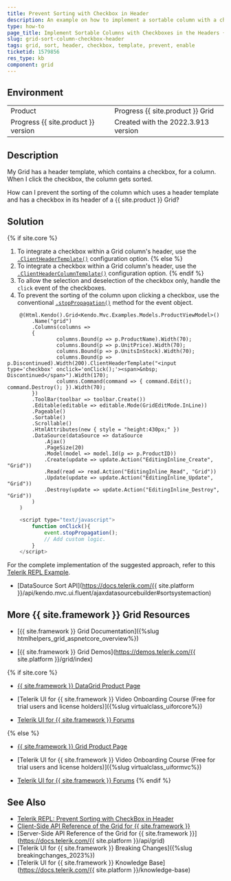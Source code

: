 ```yaml
---
title: Prevent Sorting with Checkbox in Header
description: An example on how to implement a sortable column with a checkbox in the {{ site.product }} Grid header.
type: how-to
page_title: Implement Sortable Columns with Checkboxes in the Headers {{ site.product }} Grid
slug: grid-sort-column-checkbox-header
tags: grid, sort, header, checkbox, template, prevent, enable
ticketid: 1579856
res_type: kb
component: grid
---
```


## Environment

<table>
 <tr>
  <td>Product</td>
  <td>Progress {{ site.product }} Grid</td>
 </tr>
 <tr>
  <td>Progress {{ site.product }} version</td>
  <td>Created with the 2022.3.913 version</td>
 </tr>
</table>


## Description

My Grid has a header template, which contains a checkbox, for a column. When I click the checkbox, the column gets sorted.

How can I prevent the sorting of the column which uses a header template and has a checkbox in its header of a {{ site.product }} Grid?

## Solution

{% if site.core %}
1. To integrate a checkbox within a Grid column's header, use the [`.ClientHeaderTemplate()`](https://docs.telerik.com/aspnet-core/api/kendo.mvc.ui.fluent/gridboundcolumnbuilder#clientheadertemplatesystemstring) configuration option.
{% else %}
1. To integrate a checkbox within a Grid column's header, use the [`.ClientHeaderColumnTemplate()`](https://docs.telerik.com/aspnet-mvc/api/kendo.mvc.ui.fluent/gridboundcolumnbuilder#groupheadercolumntemplatesystemaction) configuration option.
{% endif %}
1. To allow the selection and deselection of the checkbox only, handle the `click` event of the checkboxes.
1. To prevent the sorting of the column upon clicking a checkbox, use the conventional [`.stopPropagation()`](https://developer.mozilla.org/en-US/docs/Web/API/Event/stopPropagation) method for the event object.

```Index.cshtml
    @(Html.Kendo().Grid<Kendo.Mvc.Examples.Models.ProductViewModel>()
        .Name("grid")
        .Columns(columns =>
        {
                columns.Bound(p => p.ProductName).Width(70);
                columns.Bound(p => p.UnitPrice).Width(70);
                columns.Bound(p => p.UnitsInStock).Width(70);
                columns.Bound(p => p.Discontinued).Width(200).ClientHeaderTemplate("<input type='checkbox' onclick='onClick();'><span>&nbsp; Discontinued</span>").Width(170);
                columns.Command(command => { command.Edit(); command.Destroy(); }).Width(70);
        })
        .ToolBar(toolbar => toolbar.Create())
        .Editable(editable => editable.Mode(GridEditMode.InLine))
        .Pageable()
        .Sortable()
        .Scrollable()
        .HtmlAttributes(new { style = "height:430px;" })
        .DataSource(dataSource => dataSource
            .Ajax()
            .PageSize(20)
            .Model(model => model.Id(p => p.ProductID))
            .Create(update => update.Action("EditingInline_Create", "Grid"))
            .Read(read => read.Action("EditingInline_Read", "Grid"))
            .Update(update => update.Action("EditingInline_Update", "Grid"))
            .Destroy(update => update.Action("EditingInline_Destroy", "Grid"))
        )
    )
```
```Script.js
    <script type="text/javascript">
        function onClick(){
            event.stopPropagation();
            // Add custom logic.
        }
    </script>
```

For the complete implementation of the suggested approach, refer to this [Telerik REPL Example](https://netcorerepl.telerik.com/wmaDmAvR194a6niJ25).

* [DataSource Sort API](https://docs.telerik.com/{{ site.platform }}/api/kendo.mvc.ui.fluent/ajaxdatasourcebuilder#sortsystemaction)


## More {{ site.framework }} Grid Resources

* [{{ site.framework }} Grid Documentation]({%slug htmlhelpers_grid_aspnetcore_overview%})

* [{{ site.framework }} Grid Demos](https://demos.telerik.com/{{ site.platform }}/grid/index)

{% if site.core %}
* [{{ site.framework }} DataGrid Product Page](https://www.telerik.com/aspnet-core-ui/grid)

* [Telerik UI for {{ site.framework }} Video Onboarding Course (Free for trial users and license holders)]({%slug virtualclass_uiforcore%})

* [Telerik UI for {{ site.framework }} Forums](https://www.telerik.com/forums/aspnet-core-ui)

{% else %}
* [{{ site.framework }} Grid Product Page](https://www.telerik.com/aspnet-mvc/grid)

* [Telerik UI for {{ site.framework }} Video Onboarding Course (Free for trial users and license holders)]({%slug virtualclass_uiformvc%})

* [Telerik UI for {{ site.framework }} Forums](https://www.telerik.com/forums/aspnet-mvc)
{% endif %}

## See Also

* [Telerik REPL: Prevent Sorting with CheckBox in Header](https://netcorerepl.telerik.com/wmaDmAvR194a6niJ25)
* [Client-Side API Reference of the Grid for {{ site.framework }}](https://docs.telerik.com/kendo-ui/api/javascript/ui/grid)
* [Server-Side API Reference of the Grid for {{ site.framework }}](https://docs.telerik.com/{{ site.platform }}/api/grid)
* [Telerik UI for {{ site.framework }} Breaking Changes]({%slug breakingchanges_2023%})
* [Telerik UI for {{ site.framework }} Knowledge Base](https://docs.telerik.com/{{ site.platform }}/knowledge-base)
